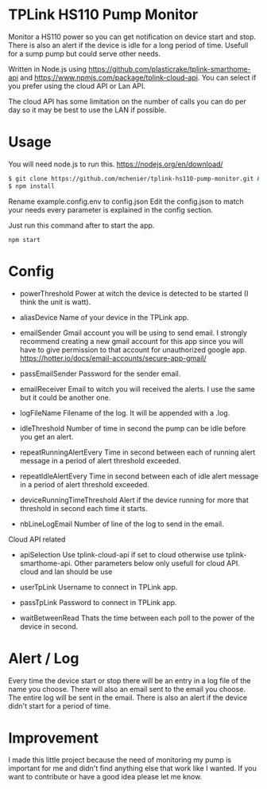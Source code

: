 # TPLink HS110 Pump Monitor
Monitor a HS110 power so you can get notification on device start and stop.
There is also an alert if the device is idle for a long period of time.
Usefull for a sump pump but could serve other needs.

Written in Node.js using https://github.com/plasticrake/tplink-smarthome-api and https://www.npmjs.com/package/tplink-cloud-api.
You can select if you prefer using the cloud API or Lan API.

The cloud API has some limitation on the number of calls you can do per day so it may be best to use the LAN if possible.

# Usage 

You will need node.js to run this. https://nodejs.org/en/download/

```sh
$ git clone https://github.com/mchenier/tplink-hs110-pump-monitor.git && cd tplink-hs110-pump-monitor
$ npm install
```

Rename example.config.env to config.json
Edit the config.json to match your needs every parameter is explained in the config section.

Just run this command after to start the app.
```
npm start
```

# Config

- powerThreshold
Power at witch the device is detected to be started (I think the unit is watt).

- aliasDevice
Name of your device in the TPLink app.

- emailSender
Gmail account you will be using to send email.
I strongly recommend creating a new gmail account for this app since you will have to give permission to that account for unauthorized google app.
https://hotter.io/docs/email-accounts/secure-app-gmail/

- passEmailSender
Password for the sender email.

- emailReceiver
Email to witch you will received the alerts. I use the same but it could be another one.

- logFileName
Filename of the log. It will be appended with a .log.

- idleThreshold
Number of time in second the pump can be idle before you get an alert.

- repeatRunningAlertEvery
Time in second between each of running alert message in a period of alert threshold exceeded.

- repeatIdleAlertEvery
Time in second between each of idle alert message in a period of alert threshold exceeded.

- deviceRunningTimeThreshold
Alert if the device running for more that threshold in second each time it starts.

- nbLineLogEmail
Number of line of the log to send in the email.


Cloud API related

- apiSelection
Use tplink-cloud-api if set to cloud otherwise use tplink-smarthome-api. Other parameters below only usefull for cloud API.
cloud and lan should be use

- userTpLink
Username to connect in TPLink app.

- passTpLink
Password to connect in TPLink app.

- waitBetweenRead
Thats the time between each poll to the power of the device in second.

# Alert / Log

Every time the device start or stop there will be an entry in a log file of the name you choose.
There will also an email sent to the email you choose. The entire log will be sent in the email.
There is also an alert if the device didn't start for a period of time.

# Improvement

I made this little project because the need of monitoring my pump is important for me and didn't find anything else that work like I wanted.
If you want to contribute or have a good idea please let me know.
